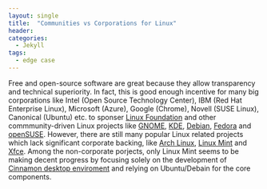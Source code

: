 ```yaml
---
layout: single
title:  "Communities vs Corporations for Linux"
header:
categories: 
  - Jekyll
tags:
  - edge case
---
```

Free and open-source software are great because they allow transparency and technical superiority. In fact, this is good enough incentive for many big corporations like Intel (Open Source Technology Center), IBM (Red Hat Enterprise Linux), Microsoft (Azure), Google (Chrome), Novell (SUSE Linux), Canonical (Ubuntu) etc. to sponser [Linux Foundation](https://www.linuxfoundation.org/membership/members/) and other commmunity-driven Linux projects like [GNOME](https://www.gnome.org/foundation/), [KDE](https://kde.org/donations), [Debian](https://www.debian.org/partners/), [Fedora](https://getfedora.org/sponsors/) and [openSUSE](https://en.opensuse.org/Sponsors). However, there are still many popular Linux related projects which lack significant corporate backing, like [Arch Linux](https://www.archlinux.org/donate/), [Linux Mint](https://www.linuxmint.com/sponsors.php) and [Xfce](https://simon.shimmerproject.org/2020/06/18/why-bountysource-why/). Among the non-corporate porjects, only Linux Mint seems to be making decent progress by focusing solely on the development of [Cinnamon desktop enviroment](https://cinnamon-spices.linuxmint.com/) and relying on Ubuntu/Debain for the core components.
